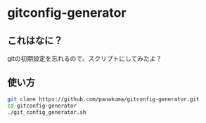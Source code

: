 # gitconfig-generator

## これはなに？
gitの初期設定を忘れるので、スクリプトにしてみたよ？

## 使い方
```bash
git clone https://github.com/panakuma/gitconfig-generator.git
cd gitconfig-generator
./git_config_generator.sh
```
